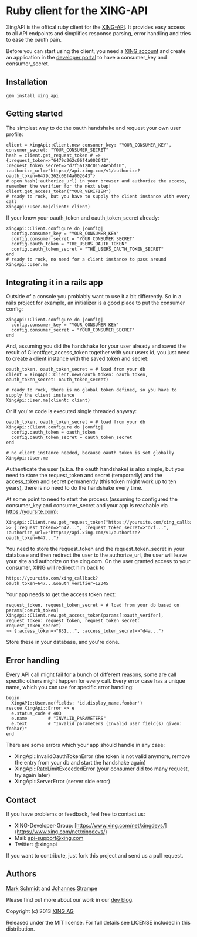 Ruby client for the XING-API
============================

XingAPI is the offical ruby client for the [XING-API](https://dev.xing.com). It provides easy access to all API endpoints and simplifies response parsing, error handling and tries to ease the oauth pain.

Before you can start using the client, you need a [XING account](https://www.xing.com) and create an application in the [developer portal](https://dev.xing.com/applications) to have a consumer_key and consumer_secret.


Installation
------------

    gem install xing_api


Getting started
---------------

The simplest way to do the oauth handshake and request your own user profile:

    client = XingApi::Client.new consumer_key: "YOUR_CONSUMER_KEY", consumer_secret: "YOUR_CONSUMER_SECRET"
    hash = client.get_request_token # => {:request_token=>"6479c262c06f4a002643", :request_token_secret=>"d7f5a128c01574e5bf10", :authorize_url=>"https://api.xing.com/v1/authorize?oauth_token=6479c262c06f4a002643"}
    # open hash[:authorize_url] in your browser and authorize the access, remember the verifier for the next step!
    client.get_access_token("YOUR_VERIFIER")
    # ready to rock, but you have to supply the client instance with every call
    XingApi::User.me(client: client)

If your know your oauth_token and oauth_token_secret already:

    XingApi::Client.configure do |config|
      config.consumer_key = "YOUR_CONSUMER_KEY"
      config.consumer_secret = "YOUR_CONSUMER_SECRET"
      config.oauth_token = "THE_USERS_OAUTH_TOKEN"
      config.oauth_token_secret = "THE_USERS_OAUTH_TOKEN_SECRET"
    end
    # ready to rock, no need for a client instance to pass around
    XingApi::User.me


Integrating it in a rails app
-----------------------------

Outside of a console you problably want to use it a bit differently. So in a rails project for example, an initializer is a good place to put the consumer config:

    XingApi::Client.configure do |config|
      config.consumer_key = "YOUR_CONSUMER_KEY"
      config.consumer_secret = "YOUR_CONSUMER_SECRET"
    end

And, assuming you did the handshake for your user already and saved the result of Client#get_access_token together with your users id, you just need to create a client instance with the saved token and secret:

    oauth_token, oauth_token_secret = # load from your db
    client = XingApi::Client.new(oauth_token: oauth_token, oauth_token_secret: oauth_token_secret)

    # ready to rock, there is no global token defined, so you have to supply the client instance
    XingApi::User.me(client: client)

Or if you're code is executed single threaded anyway:

    oauth_token, oauth_token_secret = # load from your db
    XingApi::Client.configure do |config|
      config.oauth_token = oauth_token
      config.oauth_token_secret = oauth_token_secret
    end

    # no client instance needed, because oauth token is set globally
    XingApi::User.me


Authenticate the user (a.k.a. the oauth handshake) is also simple, but you need to store the request_token and secret (temporarily) and the access_token and secret permanently (this token might work up to ten years), there is no need to do the handshake every time.

At some point to need to start the process (assuming to configured the consumer_key and consumer_secret and your app is reachable via https://yoursite.com):

    XingApi::Client.new.get_request_token("https://yoursite.com/xing_callback")
    >> {:request_token=>"647...", :request_token_secret=>"d7f...", :authorize_url=>"https://api.xing.com/v1/authorize?oauth_token=647..."}

You need to store the request_token and the request_token_secret in your database and then redirect the user to the authorize_url, the user will leave your site and authorize on the xing.com. On the user granted access to your consumer, XING will redirect him back to

    https://yoursite.com/xing_callback?oauth_token=647...&oauth_verifier=12345

Your app needs to get the access token next:

    request_token, request_token_secret = # load from your db based on params[:oauth_token]
    XingApi::Client.new.get_access_token(params[:oauth_verifer], request_token: request_token, request_token_secret: request_token_secret)
    >> {:access_token=>"831...", :access_token_secret=>"d4a..."}

Store these in your database, and you're done.


Error handling
--------------

Every API call might fail for a bunch of different reasons, some are call specific others might happen for every call. Every error case has a unique name, which you can use for specific error handling:

    begin
      XingAPI::User.me(fields: 'id,display_name,foobar')
    rescue XingApi::Error => e
      e.status_code # 403
      e.name        # "INVALID_PARAMETERS"
      e.text        # "Invalid parameters (Invalid user field(s) given: foobar)"
    end

There are some errors which your app should handle in any case:

- XingApi::InvalidOauthTokenError (the token is not valid anymore, remove the entry from your db and start the handshake again)
- XingApi::RateLimitExceededError (your consumer did too many request, try again later)
- XingApi::ServerError (server side error)

Contact
-------

If you have problems or feedback, feel free to contact us:

- XING-Developer-Group: [https://www.xing.com/net/xingdevs/](https://www.xing.com/net/xingdevs/)
- Mail: api-support@xing.com
- Twitter: @xingapi


If you want to contribute, just fork this project and send us a pull request.

Authors
-------

[Mark Schmidt](http://github.com/markschmidt) and [Johannes Strampe](http://github.com/??)

Please find out more about our work in our [dev blog](http://devblog.xing.com).


Copyright (c) 2013 [XING AG](http://www.xing.com/)

Released under the MIT license. For full details see LICENSE included in this distribution.

